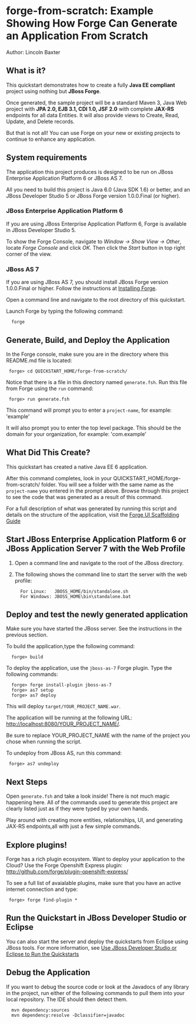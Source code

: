 forge-from-scratch: Example Showing How Forge Can Generate an Application From Scratch
======================================================================================
Author: Lincoln Baxter

What is it?
-----------

This quickstart demonstrates how to create a fully **Java EE compliant** project using nothing but  **JBoss Forge**. 

Once generated, the sample project will be a standard Maven 3, Java Web project with **JPA 2.0, EJB 3.1, CDI 1.0, JSF 2.0** with complete **JAX-RS** endpoints for all data Entities. It will also provide views to Create, Read, Update, and Delete records.

But that is not all! You can use Forge on your new or existing projects to continue to enhance any application.

System requirements
-------------------

The application this project produces is designed to be run on JBoss Enterprise Application Platform 6 or JBoss AS 7.

All you need to build this project is Java 6.0 (Java SDK 1.6) or better, and an JBoss Developer Studio 5 or JBoss Forge version 1.0.0.Final (or higher).

### JBoss Enterprise Application Platform 6

If you are using JBoss Enterprise Application Platform 6, Forge is available in JBoss Developer Studio 5. 

To show the Forge Console, navigate to _Window -> Show View -> Other_, locate _Forge Console_ and click _OK_. Then click the _Start_ button in top right corner of the view.

### JBoss AS 7

If you are using JBoss AS 7, you should install JBoss Forge version 1.0.0.Final or higher. Follow the instructions at [Installing Forge](https://docs.jboss.org/author/display/FORGE/Installation).

Open a command line and navigate to the root directory of this quickstart. 

Launch Forge by typing the following command:

      forge
 
 

Generate, Build, and Deploy the Application
-------------------------

In the Forge console, make sure you are in the directory where this README.md file is located:

     forge> cd QUICKSTART_HOME/forge-from-scratch/

Notice that there is a file in this directory named `generate.fsh`. Run this file from Forge using the `run` command:

     forge> run generate.fsh

This command will prompt you to enter a `project-name`, for example: 'example'

It will also prompt you to enter the top level package. This should be the domain for your organization, for example: 'com.example'


What Did This Create?
-------------------
This quickstart has created a native Java EE 6 application. 

After this command completes, look in your QUICKSTART_HOME/forge-from-scratch/ folder. You will see a folder with the same name as the `project-name` you entered in the prompt above. Browse through this project to see the code that was generated as a result of this command. 

For a full description of what was generated by running this script and details on the structure of the application, visit the [Forge UI Scaffolding Guide](https://docs.jboss.org/author/display/FORGE/UI+Scaffolding)


Start JBoss Enterprise Application Platform 6 or JBoss Application Server 7 with the Web Profile
-------------------------

1. Open a command line and navigate to the root of the JBoss directory.
2. The following shows the command line to start the server with the web profile:

         For Linux:   JBOSS_HOME/bin/standalone.sh
         For Windows: JBOSS_HOME\bin\standalone.bat


Deploy and test the newly generated application
---------------------------

Make sure you have started the JBoss server. See the instructions in the previous section.

To build the application,type the following command:

      forge> build

To deploy the application, use the `jboss-as-7` Forge plugin. Type the following commands:

      forge> forge install-plugin jboss-as-7
      forge> as7 setup
      forge> as7 deploy

This will deploy `target/YOUR_PROJECT_NAME.war`.
  
The application will be running at the following URL: <http://localhost:8080/YOUR_PROJECT_NAME/>.

Be sure to replace YOUR_PROJECT_NAME with the name of the project you chose when running the script.

To undeploy from JBoss AS, run this command:

     forge> as7 undeploy

 
Next Steps
-------

Open `generate.fsh` and take a look inside! There is not much magic happening here. All of the commands used to generate this project are clearly listed just as if they were typed by your own hands.

Play around with creating more entities, relationships, UI, and generating JAX-RS endpoints,all with just a few simple commands.


Explore plugins! 
----------------

Forge has a rich plugin ecosystem. Want to deploy your application to the Cloud? Use the Forge Openshift Express plugin: http://github.com/forge/plugin-openshift-express/

To see a full list of avaialable plugins, make sure that you have an active internet connection and type:

     forge> forge find-plugin *


Run the Quickstart in JBoss Developer Studio or Eclipse
-------------------------------------

You can also start the server and deploy the quickstarts from Eclipse using JBoss tools. For more information, see [Use JBoss Developer Studio or Eclipse to Run the Quickstarts](../README.html/#useeclipse) 


Debug the Application
------------------------------------

If you want to debug the source code or look at the Javadocs of any library in the project, run either of the following commands to pull them into your local repository. The IDE should then detect them.

      mvn dependency:sources
      mvn dependency:resolve -Dclassifier=javadoc

